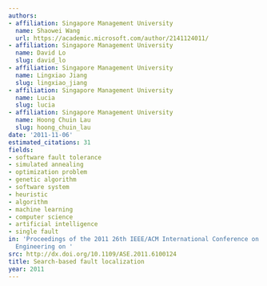 ```yaml
---
authors:
- affiliation: Singapore Management University
  name: Shaowei Wang
  url: https://academic.microsoft.com/author/2141124011/
- affiliation: Singapore Management University
  name: David Lo
  slug: david_lo
- affiliation: Singapore Management University
  name: Lingxiao Jiang
  slug: lingxiao_jiang
- affiliation: Singapore Management University
  name: Lucia
  slug: lucia
- affiliation: Singapore Management University
  name: Hoong Chuin Lau
  slug: hoong_chuin_lau
date: '2011-11-06'
estimated_citations: 31
fields:
- software fault tolerance
- simulated annealing
- optimization problem
- genetic algorithm
- software system
- heuristic
- algorithm
- machine learning
- computer science
- artificial intelligence
- single fault
in: 'Proceedings of the 2011 26th IEEE/ACM International Conference on Automated Software
  Engineering on '
src: http://dx.doi.org/10.1109/ASE.2011.6100124
title: Search-based fault localization
year: 2011
---
```

